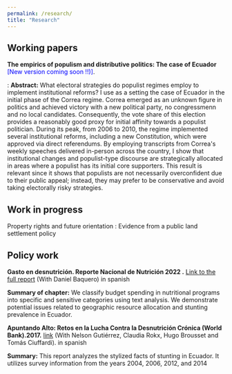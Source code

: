 ```yaml
---
permalink: /research/
title: "Research"
---
```



Working papers
------
**The empirics of populism and distributive politics: The case of Ecuador** <span style="color:blue">[New version coming soon !!)]</span>.

: **Abstract:**  What electoral strategies do populist regimes employ to implement institutional reforms? I use as a setting the case of Ecuador in the initial phase of the Correa regime. Correa emerged as an unknown figure in politics and achieved victory with a new political party, no congressmenn and no local candidates. Consequently, the vote share of this election provides a reasonably good proxy for initial affinity towards a populist politician. During its peak, from 2006 to 2010, the regime implemented several institutional reforms, including a new Constitution, which were approved via direct referendums. By employing transcripts from Correa's weekly speeches delivered in-person across the country, I show that institutional changes and populist-type discourse are strategically allocated in areas where a populist has its initial core supporters. This result is relevant since it shows that populists are not necessarily overconfident due to their public appeal; instead, they may prefer to be conservative and avoid taking electorally risky strategies.


Work in progress
------
Property rights and future orientation : Evidence from a public land settlement policy


Policy work
------
**Gasto en desnutrición. Reporte Nacional de Nutrición 2022 .** [Link to the full report](https://crisfe.org/docs/CRISFE-final-WEB.pdf) (With Daniel Baquero) in spanish 

**Summary of chapter:** We classify budget spending in nutritional programs into specific and sensitive categories using text analysis. We 	demonstrate potential issues related to geographic resource allocation and stunting prevalence in Ecuador. 

**Apuntando Alto: Retos en la Lucha Contra la Desnutrición Crónica (World Bank).2017.** [link](https://documents.worldbank.org/en/publication/documents-reports/documentdetail/302901544122856933/apuntando-alto-retos-en-la-lucha-contra-la-desnutrici%c3%b3n-cr%c3%b3nica) (With Nelson Gutiérrez, Claudia Rokx, Hugo Brousset and Tomás Ciuffardi). in spanish

**Summary:** This report analyzes the stylized facts of stunting in Ecuador. It utilizes survey information from the years 2004, 2006, 2012, and 2014 

